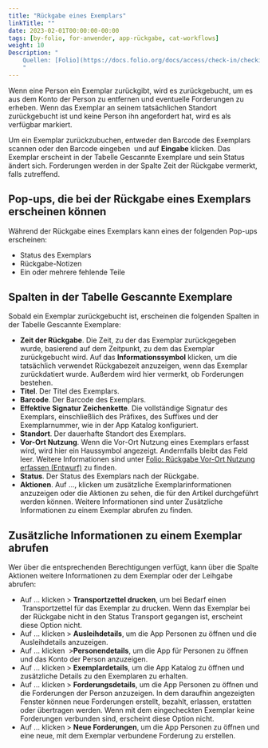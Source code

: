```yaml
---
title: "Rückgabe eines Exemplars"
linkTitle: ""
date: 2023-02-01T00:00:00-00:00
tags: [by-folio, for-anwender, app-rückgabe, cat-workflows]
weight: 10
Description: "
    Quellen: [Folio](https://docs.folio.org/docs/access/check-in/checkin/#checking-in-an-item ) & [GBV](https://info.gbv.de/pages/viewpage.action?pageId=843317296)
    "
---
```


Wenn eine Person ein Exemplar zurückgibt, wird es zurückgebucht, um es aus dem Konto der Person zu entfernen und eventuelle Forderungen zu erheben. Wenn das Exemplar an seinem tatsächlichen Standort zurückgebucht ist und keine Person ihn angefordert hat, wird es als verfügbar markiert.

Um ein Exemplar zurückzubuchen, entweder den Barcode des Exemplars scannen oder den Barcode eingeben  und auf **Eingabe** klicken. Das Exemplar erscheint in der Tabelle Gescannte Exemplare und sein Status ändert sich. Forderungen werden in der Spalte Zeit der Rückgabe vermerkt, falls zutreffend.

## Pop-ups, die bei der Rückgabe eines Exemplars erscheinen können

Während der Rückgabe eines Exemplars kann eines der folgenden Pop-ups erscheinen:

* Status des Exemplars
* Rückgabe-Notizen
* Ein oder mehrere fehlende Teile

## Spalten in der Tabelle Gescannte Exemplare

Sobald ein Exemplar zurückgebucht ist, erscheinen die folgenden Spalten in der Tabelle Gescannte Exemplare:

* **Zeit der Rückgabe**. Die Zeit, zu der das Exemplar zurückgegeben wurde, basierend auf dem Zeitpunkt, zu dem das Exemplar zurückgebucht wird. Auf das **Informationssymbol** klicken, um die tatsächlich verwendet Rückgabezeit anzuzeigen, wenn das Exemplar zurückdatiert wurde. Außerdem wird hier vermerkt, ob Forderungen bestehen.
* **Titel**. Der Titel des Exemplars.
* **Barcode**. Der Barcode des Exemplars.
* **Effektive Signatur Zeichenkette**. Die vollständige Signatur des Exemplars, einschließlich des Präfixes, des Suffixes und der Exemplarnummer, wie in der App Katalog konfiguriert.
* **Standort**. Der dauerhafte Standort des Exemplars.
* **Vor-Ort Nutzung**. Wenn die Vor-Ort Nutzung eines Exemplars erfasst wird, wird hier ein Haussymbol angezeigt. Andernfalls bleibt das Feld leer. Weitere Informationen sind unter [Folio: Rückgabe Vor-Ort Nutzung erfassen (Entwurf)](https://info.gbv.de/pages/viewpage.action?pageId=843317317) zu finden.
* **Status**. Der Status des Exemplars nach der Rückgabe.
* **Aktionen**. Auf ..., klicken um zusätzliche Exemplarinformationen anzuzeigen oder die Aktionen zu sehen, die für den Artikel durchgeführt werden können. Weitere Informationen sind unter Zusätzliche Informationen zu einem Exemplar abrufen zu finden.

## Zusätzliche Informationen zu einem Exemplar abrufen

Wer über die entsprechenden Berechtigungen verfügt, kann über die Spalte Aktionen weitere Informationen zu dem Exemplar oder der Leihgabe abrufen:

* Auf ... klicken > **Transportzettel drucken**, um bei Bedarf einen  Transportzettel für das Exemplar zu drucken. Wenn das Exemplar bei der Rückgabe nicht in den Status Transport gegangen ist, erscheint diese Option nicht.
* Auf ... klicken > **Ausleihdetails**, um die App Personen zu öffnen und die Ausleihdetails anzuzeigen.
* Auf ... klicken  >**Personendetails**, um die App für Personen zu öffnen und das Konto der Person anzuzeigen.
* Auf ... klicken > **Exemplardetails**, um die App Katalog zu öffnen und zusätzliche Details zu den Exemplaren zu erhalten.
* Auf ... klicken > **Forderungsdetails**, um die App Personen zu öffnen und die Forderungen der Person anzuzeigen. In dem daraufhin angezeigten Fenster können neue Forderungen erstellt, bezahlt, erlassen, erstatten oder übertragen werden. Wenn mit dem eingecheckten Exemplar keine Forderungen verbunden sind, erscheint diese Option nicht.
* Auf ... klicken > **Neue Forderungen**, um die App Personen zu öffnen und eine neue, mit dem Exemplar verbundene Forderung zu erstellen.
